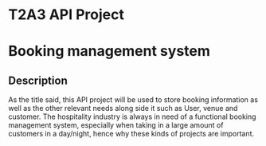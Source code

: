 # T2A3 API Project
# Booking management system

## Description

As the title said, this API project will be used to store booking information as well as the other relevant needs along side it such as User, venue and customer.
The hospitality industry is always in need of a functional booking management system, especially when taking in a large amount of customers in a day/night, hence why these kinds of projects are important.

